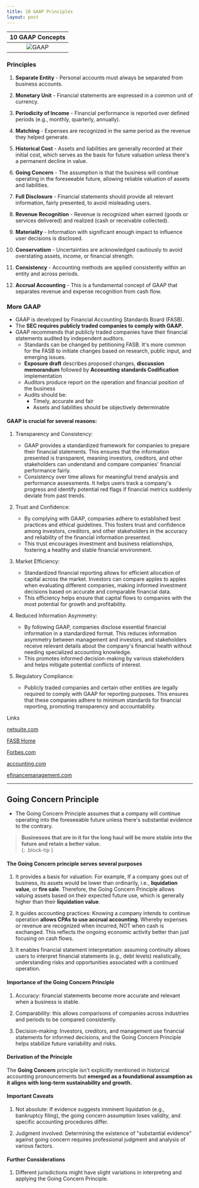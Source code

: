 ```yaml
---
title: 10 GAAP Principles  
layout: post  
---
```


|10 GAAP Concepts|
|:-:|
|![GAAP](/bookkeeping/assets/misc/gaap.png)|

### Principles   

1. **Separate Entity** - Personal accounts must always be separated from business accounts. 

1. **Monetary Unit** - Financial statements are expressed in a common unit of currency.  

1. **Periodicity of Income** - Financial performance is reported over defined periods (e.g., monthly, quarterly, annually).  

1. **Matching** - Expenses are recognized in the same period as the revenue they helped generate. 

1. **Historical Cost** - Assets and liabilities are generally recorded at their initial cost, which serves as the basis for future valuation unless there's a permanent decline in value.  

1. **Going Concern** - The assumption is that the business will continue operating in the foreseeable future, allowing reliable valuation of assets and liabilities.  

1. **Full Disclosure** - Financial statements should provide all relevant information, fairly presented, to avoid misleading users.  

1. **Revenue Recognition** - Revenue is recognized when earned (goods or services delivered) and realized (cash or receivable collected).

1. **Materiality** - Information with significant enough impact to influence user decisions is disclosed.  

1. **Conservatism** - Uncertainties are acknowledged cautiously to avoid overstating assets, income, or financial strength.   

1. **Consistency** - Accounting methods are applied consistently within an entity and across periods.   

1. **Accrual Accounting** - This is a fundamental concept of GAAP that separates revenue and expense recognition from cash flow.



### More GAAP

- GAAP is developed by Financial Accounting Standards Board (FASB).  
- The **SEC requires publicly traded companies to comply with GAAP.** 
- GAAP recommends that publicly traded companies have their financial statements audited by independent auditors.   
  - Standards can be changed by petitioning FASB. It's more common for the FASB to initiate changes based on research, public input, and emerging issues.  
  - **Exposure draft** describes proposed changes, **discussion memorandum** followed by **Accounting standards Codification** implementation  
  - Auditors produce report on the operation and financial position of the business   
  - Audits should be:  
    - Timely, accurate and fair   
    - Assets and liabilities should be objectively determinable  


#### GAAP is crucial for several reasons:

1. Transparency and Consistency:
   - GAAP provides a standardized framework for companies to prepare their financial statements. This ensures that the information presented is transparent, meaning investors, creditors, and other stakeholders can understand and compare companies' financial performance fairly.
   - Consistency over time allows for meaningful trend analysis and performance assessments. It helps users track a company's progress and identify potential red flags if financial metrics suddenly deviate from past trends.

2. Trust and Confidence:
   - By complying with GAAP, companies adhere to established best practices and ethical guidelines. This fosters trust and confidence among investors, creditors, and other stakeholders in the accuracy and reliability of the financial information presented.
   - This trust encourages investment and business relationships, fostering a healthy and stable financial environment.

3. Market Efficiency:
   - Standardized financial reporting allows for efficient allocation of capital across the market. Investors can compare apples to apples when evaluating different companies, making informed investment decisions based on accurate and comparable financial data.
   - This efficiency helps ensure that capital flows to companies with the most potential for growth and profitability.

4. Reduced Information Asymmetry:
   - By following GAAP, companies disclose essential financial information in a standardized format. This reduces information asymmetry between management and investors, and stakeholders receive relevant details about the company's financial health without needing specialized accounting knowledge.
   - This promotes informed decision-making by various stakeholders and helps mitigate potential conflicts of interest.

5. Regulatory Compliance:
   - Publicly traded companies and certain other entities are legally required to comply with GAAP for reporting purposes. This ensures that these companies adhere to minimum standards for financial reporting, promoting transparency and accountability.


Links

[netsuite.com](https://www.netsuite.com/portal/resource/articles/accounting/general-accepted-accounting-principles-gaap.shtml)

[FASB Home](https://asc.fasb.org/Home)

[Forbes.com](https://www.forbes.com/advisor/business/generally-accepted-accounting-principles-gaap-guide/)

[accounting.com](https://www.accounting.com/resources/gaap/)

[efinancemanagement.com](https://efinancemanagement.com/financial-accounting/all-10-gaap-principles)

---

## Going Concern Principle  

- The Going Concern Principle assumes that a company will continue operating into the foreseeable future unless there's substantial evidence to the contrary.  

> **Businesses that are in it for the long haul will be more stable into the future and retain a better value.**  
{: .block-tip }

#### The Going Concern principle serves several purposes 

1. It provides a basis for valuation. For example, If a company goes out of business, its assets would be lower than ordinarily, i.e., **liquidation value**, or **fire sale**. Therefore, the Going Concern Principle allows valuing assets based on their expected future use, which is generally higher than their **liquidation value**.  

1. It guides accounting practices: Knowing a company intends to continue operation **allows CPAs to use accrual accounting**. Whereby expenses or revenue are recognized when incurred, NOT when cash is exchanged. This reflects the ongoing economic activity better than just focusing on cash flows.  

1. It enables financial statement interpretation: assuming continuity allows users to interpret financial statements (e.g., debt levels) realistically, understanding risks and opportunities associated with a continued operation.  

#### Importance of the Going Concern Principle  

1. Accuracy: financial statements become more accurate and relevant when a business is stable.  

1. Comparability: this allows comparisons of companies across industries and periods to be compared consistently.  

1. Decision-making: Investors, creditors, and management use financial statements for informed decisions, and the Going Concern Principle helps stabilize future variability and risks.  

#### Derivation of the Principle  

The **Going Concern** principle isn't explicitly mentioned in historical accounting pronouncements but **emerged as a foundational assumption as it aligns with long-term sustainability and growth.**  

#### Important Caveats  

1. Not absolute: If evidence suggests imminent liquidation (e.g., bankruptcy filing), the going concern assumption loses validity, and specific accounting procedures differ.  

1. Judgment involved: Determining the existence of "substantial evidence" against going concern requires professional judgment and analysis of various factors.  

#### Further Considerations  

1. Different jurisdictions might have slight variations in interpreting and applying the Going Concern Principle.  

